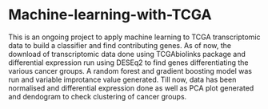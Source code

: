 # Machine-learning-with-TCGA
This is an ongoing project to apply machine learning to TCGA transcriptomic data to build a classifier and find contributing genes. 
As of now, the download of transcriptomic data done using TCGAbiolinks package and differential expression run using DESEq2 to find genes differentiating the various cancer groups.
A random forest and gradient boosting model was run and variable improtance value generated.
Till now, data has been normalised and differential expression done as well as PCA plot generated and dendogram to check clustering of cancer groups.
